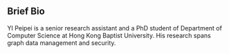 ## Brief Bio

YI Peipei is a senior research assistant and a PhD student of Department of Computer Science at Hong Kong Baptist University. His research spans graph data management and security.
